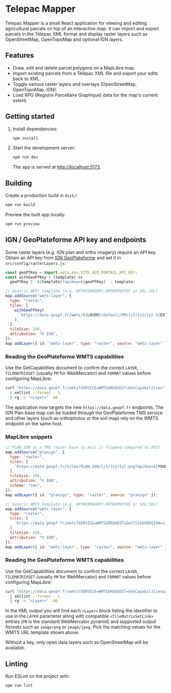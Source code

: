 # Telepac Mapper

Telepac Mapper is a small React application for viewing and editing agricultural parcels on top of an interactive map. It can import and export parcels in the Télépac XML format and display raster layers such as OpenStreetMap, OpenTopoMap and optional IGN layers.

## Features
- Draw, edit and delete parcel polygons on a MapLibre map.
- Import existing parcels from a Télépac XML file and export your edits back to XML.
- Toggle various raster layers and overlays (OpenStreetMap, OpenTopoMap, IGN).
- Load RPG (Registre Parcellaire Graphique) data for the map's current extent.

## Getting started
1. Install dependencies:
   ```bash
   npm install
   ```
2. Start the development server:
   ```bash
   npm run dev
   ```
   The app is served at [http://localhost:5173](http://localhost:5173).

## Building
Create a production build in `dist/`:
```bash
npm run build
```
Preview the built app locally:
```bash
npm run preview
```

## IGN / GeoPlateforme API key and endpoints
Some raster layers (e.g. IGN plan and ortho imagery) require an API key. Obtain
an API key from [IGN GeoPlateforme](https://geoservices.ign.fr/) and set it in
`src/config/rasterLayers.js`:
```js
const geoPfKey = import.meta.env.VITE_GEO_PORTAIL_API_KEY;
const withGeoPfKey = (template) =>
  geoPfKey ? `${template}?apikey=${geoPfKey}` : template;

// Generic WMTS template (e.g. ORTHOIMAGERY.ORTHOPHOTOS or SOL.SOL)
map.addSource("wmts-layer", {
  type: "raster",
  tiles: [
    withGeoPfKey(
      `https://data.geopf.fr/wmts/${LAYER}/default/PM/{z}/{x}/{y}.${EXT}`,
    ),
  ],
  tileSize: 256,
  attribution: "© IGN",
});
map.addLayer({ id: "wmts-layer", type: "raster", source: "wmts-layer" });
```

### Reading the GeoPlateforme WMTS capabilities
Use the GetCapabilities document to confirm the correct `LAYER`,
`TILEMATRIXSET` (usually `PM` for WebMercator) and `FORMAT` values before
configuring MapLibre:

```bash
curl "https://data.geopf.fr/wmts?SERVICE=WMTS&REQUEST=GetCapabilities" \
  | xmllint --format - \
  | rg -n "<Layer>" -A6
```
The application now targets the new `https://data.geopf.fr` endpoints. The IGN
Plan base map can be loaded through the GeoPlateforme TMS service and other
layers (such as orthophotos or the soil map) rely on the WMTS endpoint on the
same host.

### MapLibre snippets
```js
// PLAN.IGN as a TMS raster base (y axis is flipped compared to XYZ)
map.addSource("planign", {
  type: "raster",
  tiles: [
    `https://data.geopf.fr/tiles/PLAN.IGN/{z}/{x}/{y}.png?apikey=${YOUR_IGN_KEY}`,
  ],
  tileSize: 256,
  attribution: "© IGN",
  scheme: "tms",
});
map.addLayer({ id: "planign", type: "raster", source: "planign" });

// Generic WMTS template (e.g. ORTHOIMAGERY.ORTHOPHOTOS or SOL.SOL)
map.addSource("wmts-layer", {
  type: "raster",
  tiles: [
    `https://data.geopf.fr/wmts?SERVICE=WMTS&REQUEST=GetTile&VERSION=1.0.0&LAYER=${LAYER}&STYLE=normal&TILEMATRIXSET=PM&TILEMATRIX={z}&TILECOL={x}&TILEROW={y}&FORMAT=${FORMAT}&apikey=${YOUR_IGN_KEY}`,
  ],
  tileSize: 256,
  attribution: "© IGN",
});
map.addLayer({ id: "wmts-layer", type: "raster", source: "wmts-layer" });
```

### Reading the GeoPlateforme WMTS capabilities
Use the GetCapabilities document to confirm the correct `LAYER`,
`TILEMATRIXSET` (usually `PM` for WebMercator) and `FORMAT` values before
configuring MapLibre:

```bash
curl "https://data.geopf.fr/wmts?SERVICE=WMTS&REQUEST=GetCapabilities&apikey=${YOUR_IGN_KEY}" \
  | xmllint --format - \
  | rg -n "<Layer>" -A6
```

In the XML output you will find each `<Layer>` block listing the identifier to
use in the `LAYER` parameter along with compatible `<TileMatrixSetLink>` entries
(`PM` is the standard WebMercator pyramid) and supported output formats such as
`image/png` or `image/jpeg`. Pick the matching values for the WMTS URL template
shown above.

Without a key, only open data layers such as OpenStreetMap will be available.

## Linting
Run ESLint on the project with:
```bash
npm run lint
```
